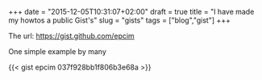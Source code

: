 +++
date = "2015-12-05T10:31:07+02:00"
draft = true
title = "I have made my howtos a public Gist's"
slug = "gists"
tags = ["blog","gist"]
+++


The url: https://gist.github.com/epcim


One simple example by many

{{< gist epcim 037f928bb1f806b3e68a >}}



